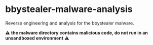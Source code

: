 # bbystealer-malware-analysis
Reverse engineering and analysis for the bbystealer malware.

:warning:
**the malware directory contains malicious code, do not run in an unsandboxed environment**
:warning:
